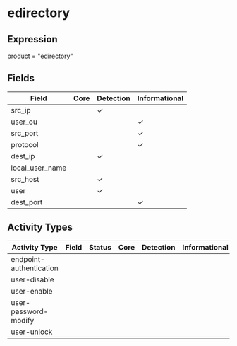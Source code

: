 edirectory
==========

Expression
----------

product = "edirectory"

Fields
------

| Field           | Core | Detection | Informational |
| --------------- | ---- | --------- | ------------- |
| src_ip          |      | &#10003;  |               |
| user_ou         |      |           | &#10003;      |
| src_port        |      |           | &#10003;      |
| protocol        |      |           | &#10003;      |
| dest_ip         |      | &#10003;  |               |
| local_user_name |      |           |               |
| src_host        |      | &#10003;  |               |
| user            |      | &#10003;  |               |
| dest_port       |      |           | &#10003;      |

Activity Types
--------------

| Activity Type           | Field | Status | Core | Detection | Informational |
| ----------------------- | ----- | ------ | ---- | --------- | ------------- |
| endpoint-authentication |       |        |      |           |               |
| user-disable            |       |        |      |           |               |
| user-enable             |       |        |      |           |               |
| user-password-modify    |       |        |      |           |               |
| user-unlock             |       |        |      |           |               |

